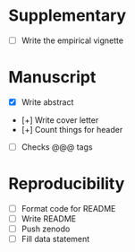 # Supplementary

 * [ ] Write the empirical vignette

# Manuscript

 * [x] Write abstract
 * [+] Write cover letter
 * [+] Count things for header
 * [ ] Checks @@@ tags

# Reproducibility

 * [ ] Format code for README
 * [ ] Write README
 * [ ] Push zenodo
 * [ ] Fill data statement
